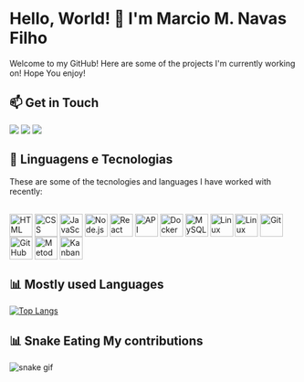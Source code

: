 # Hello, World! 👋 I'm Marcio M. Navas Filho

Welcome to my GitHub! Here are some of the projects I'm currently working on! Hope You enjoy!
## 📫 Get in Touch

<a href="https://www.instagram.com/navas.tech" target="_blank"><img src="https://img.shields.io/badge/-Instagram-%23E4405F?style=for-the-badge&logo=instagram&logoColor=white" target="_blank"></a>
<a href="mailto:marcioskemp@gmail.com"><img src="https://img.shields.io/badge/-Gmail-%23333?style=for-the-badge&logo=gmail&logoColor=white" target="_blank"></a>
<a href="linkedin.com/in/marcio-navas-filho-000668b8" target="_blank"><img src="https://img.shields.io/badge/-LinkedIn-%230077B5?style=for-the-badge&logo=linkedin&logoColor=white" target="_blank"></a>  
## 🚀 Linguagens e Tecnologias
These are some of the tecnologies and languages I have worked with recently:
<div style="display: inline_block"><br>
  <img align="center" alt="HTML" height="40" src="https://cdn.jsdelivr.net/gh/devicons/devicon/icons/html5/html5-original.svg">
  <img align="center" alt="CSS" height="40" src="https://cdn.jsdelivr.net/gh/devicons/devicon/icons/css3/css3-original.svg">
  <img align="center" alt="JavaScript" height="40" src="https://cdn.jsdelivr.net/gh/devicons/devicon/icons/javascript/javascript-original.svg">
  <img align="center" alt="Node.js" height="40" src="https://cdn.jsdelivr.net/gh/devicons/devicon/icons/nodejs/nodejs-original.svg">
  
  <img align="center" alt="React" height="40" src="https://cdn.jsdelivr.net/gh/devicons/devicon/icons/react/react-original.svg">
  <img align="center" alt="API" height="40" src="https://cdn-icons-png.flaticon.com/512/8099/8099220.png">
  <img align="center" alt="Docker" height="40" src="https://cdn.jsdelivr.net/gh/devicons/devicon/icons/docker/docker-original.svg">
  
  
  <img align="center" alt="MySQL" height="40" src="https://cdn.jsdelivr.net/gh/devicons/devicon/icons/mysql/mysql-original.svg">
  <img align="center" alt="Linux" height="40" src="https://cdn.jsdelivr.net/gh/devicons/devicon/icons/linux/linux-original.svg">
  <img align="center" alt="Linux Server" height="40" src="https://www.hostbillo.com/image/unlimited-linux-hosting.webp">
  <img align="center" alt="Git" height="40" src="https://cdn.jsdelivr.net/gh/devicons/devicon/icons/git/git-original.svg">
  <img align="center" alt="GitHub" height="40" src="https://cdn.jsdelivr.net/gh/devicons/devicon/icons/github/github-original.svg">
  <img align="center" alt="Metodologias Ágeis" height="40" src="https://cdn-icons-png.flaticon.com/512/1875/1875589.png">
  <img align="center" alt="Kanban" height="40" src="https://cdn-icons-png.flaticon.com/512/4727/4727387.png">
</div>


## 📊 Mostly used Languages

[![Top Langs](https://github-readme-stats.vercel.app/api/top-langs/?username=marcionavas&layout=compact&theme=dracula)](https://github.com/marcionavas)


## 📊 Snake Eating My contributions

![snake gif](https://github.com/marcionavas/marcionavas/blob/output/github-contribution-grid-snake.gif)
